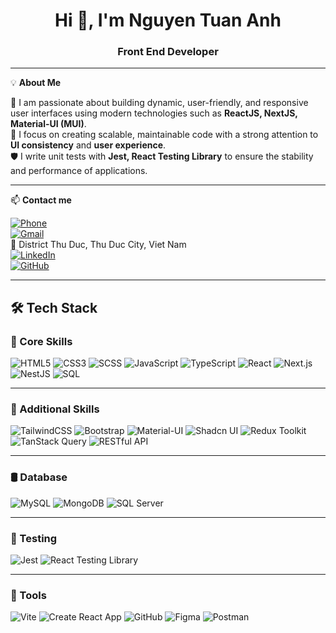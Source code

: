 <h1 align="center">Hi 👋, I'm Nguyen Tuan Anh</h1>
<h3 align="center">Front End Developer</h3>

---

💡 **About Me**

🚀 I am passionate about building dynamic, user-friendly, and responsive user interfaces using modern technologies such as **ReactJS, NextJS, Material-UI (MUI)**.  
🔨 I focus on creating scalable, maintainable code with a strong attention to **UI consistency** and **user experience**.  
🛡️ I write unit tests with **Jest, React Testing Library** to ensure the stability and performance of applications.

---

📫 **Contact me**  

[![Phone](https://img.shields.io/badge/Phone-+84%20984158677-black?logo=phone)](tel:+84984158677)  
[![Gmail](https://img.shields.io/badge/Gmail-nguyentuananhfedev@gmail.com-red?logo=gmail)](mailto:nguyentuananhfedev@gmail.com)  
📍 District Thu Duc, Thu Duc City, Viet Nam  
[![LinkedIn](https://img.shields.io/badge/LinkedIn-nguyentuananhdev-blue?logo=linkedin)](https://www.linkedin.com/in/nguyentuananhdev/)  
[![GitHub](https://img.shields.io/badge/Github-Tuananhnguyenbsbd-black?logo=github)](https://github.com/Tuananhnguyenbsbd)

---

## 🛠️ Tech Stack

### 🚀 Core Skills  
![HTML5](https://img.shields.io/badge/HTML5-E34F26?style=for-the-badge&logo=html5&logoColor=white)
![CSS3](https://img.shields.io/badge/CSS3-1572B6?style=for-the-badge&logo=css3&logoColor=white)
![SCSS](https://img.shields.io/badge/SCSS-CC6699?style=for-the-badge&logo=sass&logoColor=white)
![JavaScript](https://img.shields.io/badge/JavaScript-F7DF1E?style=for-the-badge&logo=javascript&logoColor=black)
![TypeScript](https://img.shields.io/badge/TypeScript-3178C6?style=for-the-badge&logo=typescript&logoColor=white)
![React](https://img.shields.io/badge/React-20232A?style=for-the-badge&logo=react&logoColor=61DAFB)
![Next.js](https://img.shields.io/badge/Next.js-000000?style=for-the-badge&logo=nextdotjs&logoColor=white)
![NestJS](https://img.shields.io/badge/NestJS-E0234E?style=for-the-badge&logo=nestjs&logoColor=white)
![SQL](https://img.shields.io/badge/SQL-4479A1?style=for-the-badge&logo=postgresql&logoColor=white)

---

### 🎨 Additional Skills  
![TailwindCSS](https://img.shields.io/badge/TailwindCSS-06B6D4?style=for-the-badge&logo=tailwindcss&logoColor=white)
![Bootstrap](https://img.shields.io/badge/Bootstrap-7952B3?style=for-the-badge&logo=bootstrap&logoColor=white)
![Material-UI](https://img.shields.io/badge/MUI-007FFF?style=for-the-badge&logo=mui&logoColor=white)
![Shadcn UI](https://img.shields.io/badge/Shadcn_UI-18181B?style=for-the-badge&logoColor=white)
![Redux Toolkit](https://img.shields.io/badge/Redux_Toolkit-764ABC?style=for-the-badge&logo=redux&logoColor=white)
![TanStack Query](https://img.shields.io/badge/TanStack_Query-FF4154?style=for-the-badge&logo=react-query&logoColor=white)
![RESTful API](https://img.shields.io/badge/REST_API-0052CC?style=for-the-badge&logo=azuredevops&logoColor=white)

---

### 🛢️ Database  
![MySQL](https://img.shields.io/badge/MySQL-4479A1?style=for-the-badge&logo=mysql&logoColor=white)
![MongoDB](https://img.shields.io/badge/MongoDB-4EA94B?style=for-the-badge&logo=mongodb&logoColor=white)
![SQL Server](https://img.shields.io/badge/SQL_Server-CC2927?style=for-the-badge&logo=microsoftsqlserver&logoColor=white)

---

### 🧪 Testing  
![Jest](https://img.shields.io/badge/Jest-C21325?style=for-the-badge&logo=jest&logoColor=white)
![React Testing Library](https://img.shields.io/badge/React%20Testing%20Library-E33332?style=for-the-badge&logo=testinglibrary&logoColor=white)

---

### 🔧 Tools  
![Vite](https://img.shields.io/badge/Vite-646CFF?style=for-the-badge&logo=vite&logoColor=white)
![Create React App](https://img.shields.io/badge/CRA-09D3AC?style=for-the-badge&logo=react&logoColor=white)
![GitHub](https://img.shields.io/badge/GitHub-181717?style=for-the-badge&logo=github&logoColor=white)
![Figma](https://img.shields.io/badge/Figma-F24E1E?style=for-the-badge&logo=figma&logoColor=white)
![Postman](https://img.shields.io/badge/Postman-FF6C37?style=for-the-badge&logo=postman&logoColor=white)
